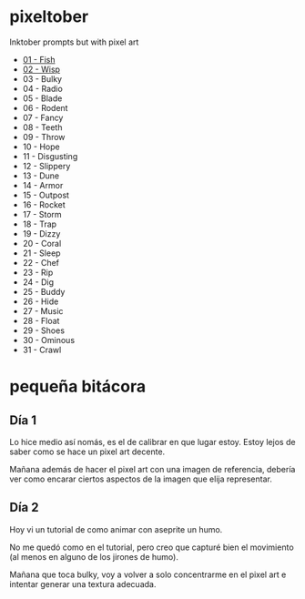 # pixeltober
Inktober prompts but with pixel art

- [01 - Fish](day01-fish.png)
- [02 - Wisp](day02-wisp.gif)
- 03 - Bulky
- 04 - Radio
- 05 - Blade
- 06 - Rodent
- 07 - Fancy
- 08 - Teeth
- 09 - Throw
- 10 - Hope
- 11 - Disgusting
- 12 - Slippery
- 13 - Dune
- 14 - Armor
- 15 - Outpost
- 16 - Rocket
- 17 - Storm
- 18 - Trap
- 19 - Dizzy
- 20 - Coral
- 21 - Sleep
- 22 - Chef
- 23 - Rip
- 24 - Dig
- 25 - Buddy
- 26 - Hide
- 27 - Music
- 28 - Float
- 29 - Shoes
- 30 - Ominous
- 31 - Crawl

# pequeña bitácora

## Día 1

Lo hice medio así nomás, es el de calibrar en que lugar estoy. Estoy lejos de saber como se hace un pixel art decente.

Mañana además de hacer el pixel art con una imagen de referencia, debería ver como encarar ciertos aspectos de la imagen que elija representar.

## Día 2

Hoy vi un tutorial de como animar con aseprite un humo.

No me quedó como en el tutorial, pero creo que capturé bien el movimiento (al menos en alguno de los jirones de humo).

Mañana que toca bulky, voy a volver a solo concentrarme en el pixel art e intentar generar una textura adecuada.
